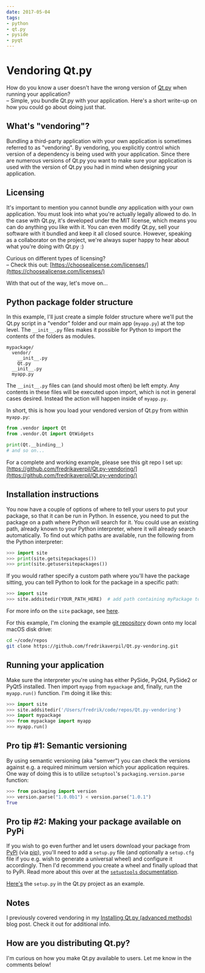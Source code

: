```yaml
---
date: 2017-05-04
tags:
- python
- qt.py
- pyside
- pyqt
---
```


# Vendoring Qt.py

How do you know a user doesn't have the wrong version of [Qt.py](https://github.com/mottosso/Qt.py) when running your application?  
– Simple, you bundle Qt.py with your application. Here's a short write-up on how you could go about doing just that.

<!-- more -->

## What's "vendoring"?

Bundling a third-party application with your own application is sometimes referred to as "vendoring". By vendoring, you explicitly control which version of a dependency is being used with your application. Since there are numerous versions of Qt.py you want to make sure your application is used with the version of Qt.py you had in mind when designing your application.


## Licensing

It's important to mention you cannot bundle *any* application with your own application. You must look into what you're actually legally allowed to do. In the case with Qt.py, it's developed under the MIT license, which means you can do anything you like with it. You can even modify Qt.py, sell your software with it bundled and keep it all closed source. However, speaking as a collaborator on the project, we're always super happy to hear about what you're doing with Qt.py :)

Curious on different types of licensing?  
– Check this out: [https://choosealicense.com/licenses/](https://choosealicense.com/licenses/)

With that out of the way, let's move on...


## Python package folder structure

In this example, I'll just create a simple folder structure where we'll put the Qt.py script in a "vendor" folder and our main app (`myapp.py`) at the top level. The `__init__.py` files makes it possible for Python to import the contents of the folders as modules.

```
mypackage/
  vendor/
    __init__.py
    Qt.py
  __init__.py
  myapp.py
```

The `__init__.py` files can (and should most often) be left empty. Any contents in these files will be executed upon import, which is not in general cases desired. Instead the action will happen inside of `myapp.py`.

In short, this is how you load your vendored version of Qt.py from within `myapp.py`:

```python
from .vendor import Qt
from .vendor.Qt import QtWidgets

print(Qt.__binding__)
# and so on...
```

For a complete and working example, please see this git repo I set up: [https://github.com/fredrikaverpil/Qt.py-vendoring/](https://github.com/fredrikaverpil/Qt.py-vendoring/)


## Installation instructions

You now have a couple of options of where to tell your users to put your package, so that it can be run in Python. In essence, you need to put the package on a path where Python will search for it. You could use an existing path, already known to your Python interpreter, where it will already search automatically. To find out which paths are available, run the following from the Python interpreter:

```python
>>> import site
>>> print(site.getsitepackages())
>>> print(site.getusersitepackages())
```

If you would rather specify a custom path where you'll have the package sitting, you can tell Python to look for the package in a specific path:

```python
>>> import site
>>> site.addsitedir(YOUR_PATH_HERE)  # add path containing myPackage to PYTHONPATH
```

For more info on the `site` package, see [here](https://docs.python.org/2/library/site.html).

For this example, I'm cloning the example [git repository](https://github.com/fredrikaverpil/Qt.py-vendoring/) down onto my local macOS disk drive:

```bash
cd ~/code/repos
git clone https://github.com/fredrikaverpil/Qt.py-vendoring.git
```

## Running your application

Make sure the interpreter you're using has either PySide, PyQt4, PySide2 or PyQt5 installed. Then import `myapp` from `mypackage` and, finally, run the `myapp.run()` function. I'm doing it like this:

```python
>>> import site
>>> site.addsitedir('/Users/fredrik/code/repos/Qt.py-vendoring')
>>> import mypackage
>>> from mypackage import myapp
>>> myapp.run()
```

## Pro tip #1: Semantic versioning

By using semantic versioning (aka "semver") you can check the versions against e.g. a required minimum version which your application requires. One way of doing this is to utilize `setuptool`'s `packaging.version.parse` function:

```python
>>> from packaging import version
>>> version.parse("1.0.0b1") < version.parse("1.0.1")
True
```

## Pro tip #2: Making your package available on PyPi

If you wish to go even further and let users download your package from [PyPi](https://pypi.python.org/pypi) (via [pip](https://packaging.python.org/installing/)), you'll need to add a `setup.py` file (and optionally a `setup.cfg` file if you e.g. wish to generate a universal wheel) and configure it accordingly. Then I'd recommend you create a wheel and finally upload that to PyPi. Read more about this over at the [`setuptools` documentation](https://packaging.python.org/distributing/).

[Here's](https://github.com/mottosso/Qt.py/blob/master/setup.py) the `setup.py` in the Qt.py project as an example.


## Notes

I previously covered vendoring in my [Installing Qt.py (advanced methods)](https://fredrikaverpil.github.io/2016/07/25/installing-qt-py-advanced-methods/) blog post. Check it out for additional info.


## How are you distributing Qt.py?

I'm curious on how you make Qt.py available to users. Let me know in the comments below!